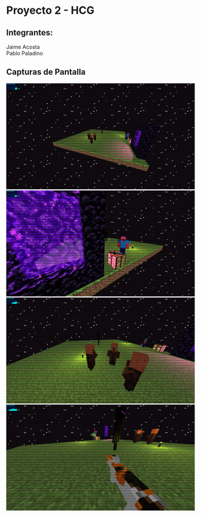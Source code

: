 # Proyecto 2 - HCG
## Integrantes: 
Jaime Acosta \
Pablo Paladino

## Capturas de Pantalla
![Imagen 1](screenshots/Imagen1.png)
![Imagen 2](screenshots/Imagen2.png)
![Imagen 2](screenshots/Imagen3.png)
![Imagen 4](screenshots/Imagen4.png)